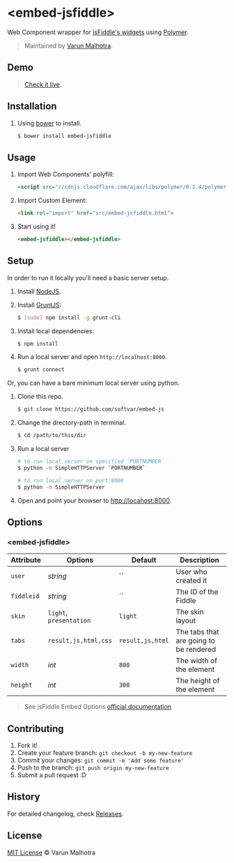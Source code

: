 # &lt;embed-jsfiddle&gt;

Web Component wrapper for [jsFiddle's widgets](http://doc.jsfiddle.net/use/embedding.html) using [Polymer](http://www.polymer-project.org/).

> Maintained by [Varun Malhotra](https://github.com/softvar).

## Demo

> [Check it live](http://softvar.github.io/embed-jsfiddle).

## Installation

1. Using [bower](bower.io) to install. 

    ```sh
    $ bower install embed-jsfiddle
    ```

## Usage

1. Import Web Components' polyfill:

    ```html
    <script src="//cdnjs.cloudflare.com/ajax/libs/polymer/0.1.4/polymer.js"></script>
    ```

2. Import Custom Element:

    ```html
    <link rel="import" href="src/embed-jsfiddle.html">
    ```

3. Start using it!

    ```html
    <embed-jsfiddle></embed-jsfiddle>
    ```

## Setup

In order to run it locally you'll need a basic server setup.

1. Install [NodeJS](http://nodejs.org/download/).
2. Install [GruntJS](http://gruntjs.com/):

    ```sh
    $ [sudo] npm install -g grunt-cli
    ```

3. Install local dependencies:

    ```sh
    $ npm install
    ```

4. Run a local server and open `http://localhost:8000`.

    ```sh
    $ grunt connect
    ```

Or, you can have a bare minimum local server using python.


1. Clone this repo.

    ```sh
    $ git clone https://github.com/softvar/embed-js
    ```

2. Change the drectory-path in terminal.

    ```sh
    $ cd /path/to/this/dir
    ```

3. Run a local server 

    ```sh
    # to run local server on specified `PORTNUMBER`
    $ python -m SimpleHTTPServer `PORTNUMBER` 
    ```
    
    ```sh
    # to run local server on port:8000
    $ python -m SimpleHTTPServer
    ```

4. Open and point your browser to [http://locahost:8000](http://locahost:8000).

## Options

### &lt;embed-jsfiddle&gt;

Attribute  | Options                    | Default                                                | Description
---        | ---                        | ---                                                    | ---
`user`     | *string*                   | ``                                                     | User who created it
`fiddleid` | *string*                   | ``                                                     | The ID of the Fiddle
`skin`     | `light`, `presentation`    | `light`                                                | The skin layout
`tabs`     | `result,js,html,css`       | `result,js,html`                                       | The tabs that are going to be rendered
`width`    | *int*                      | `800`                                                  | The width of the element
`height`   | *int*                      | `300`                                                  | The height of the element

> See jsFiddle Embed Options [official documentation](http://doc.jsfiddle.net/use/embedding.html).

## Contributing

1. Fork it!
2. Create your feature branch: `git checkout -b my-new-feature`
3. Commit your changes: `git commit -m 'Add some feature'`
4. Push to the branch: `git push origin my-new-feature`
5. Submit a pull request :D

## History

For detailed changelog, check [Releases](https://github.com/softvar/embed-jsfiddle/releases).

## License

[MIT License](http://opensource.org/licenses/MIT) © Varun Malhotra
